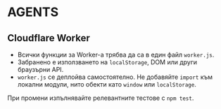 # AGENTS

## Cloudflare Worker

- Всички функции за Worker-а трябва да са в един файл `worker.js`.
- Забранено е използването на `localStorage`, DOM или други браузърни API.
- `worker.js` се деплойва самостоятелно. Не добавяйте `import` към локални модули, нито обекти като `window` или `localStorage`.

При промени изпълнявайте релевантните тестове с `npm test`.
